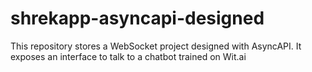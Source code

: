 # shrekapp-asyncapi-designed
This repository stores a WebSocket project designed with AsyncAPI. It exposes an interface to talk to a chatbot trained on Wit.ai
